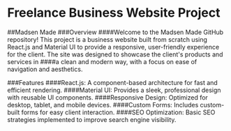 # Freelance Business Website Project
##Madsen Made
###Overview
####Welcome to the Madsen Made GitHub repository! This project is a business website built from scratch using React.js and Material UI to provide a responsive, user-friendly experience for the client. The site was designed to showcase the client's products and services in ####a clean and modern way, with a focus on ease of navigation and aesthetics.

###Features
####React.js: A component-based architecture for fast and efficient rendering.
####Material UI: Provides a sleek, professional design with reusable UI components.
####Responsive Design: Optimized for desktop, tablet, and mobile devices.
####Custom Forms: Includes custom-built forms for easy client interaction.
####SEO Optimization: Basic SEO strategies implemented to improve search engine visibility.
